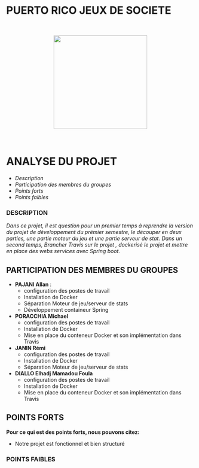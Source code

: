 # <H1>PUERTO RICO JEUX DE SOCIETE</H1>

<br/><p align="center"><img src="https://cf.geekdo-images.com/itemrep/img/ERdhn-fY5ScWqU1wdYDzEP9LzvM=/fit-in/246x300/pic158548.jpg" width="250" /></p><br/>
# <H1>ANALYSE DU PROJET</H1>
- *Description*
- *Participation des membres du groupes*
- *Points forts*
- *Points faibles*

### DESCRIPTION
 *Dans ce projet, il est question pour un premier temps à reprendre la version du projet de développement du prémier semestre, le découper en deux parties, une partie moteur du jeu et une partie serveur de stat. Dans un second temps, Brancher Travis sur le projet , dockerisé le projet et mettre en place des webs services avec Spring boot.*
  
## PARTICIPATION DES MEMBRES DU GROUPES

  + <strong>PAJANI Allan </strong> : 
     - configuration  des postes de travail</br>
     - Installation de Docker</br>
     - Séparation Moteur de jeu/serveur de stats</br>
     - Développement containeur Spring</br>
  + <strong>PORACCHIA Michael</strong></br>
     - configuration  des postes de travail</br>
     - Installation de Docker</br>
     - Mise en place du conteneur Docker et son implémentation dans Travis</br>
  + <strong>JANIN Rémi</strong></br>
     - configuration  des postes de travail</br>
     - Installation de Docker</br>
     - Séparation Moteur de jeu/serveur de stats</br>
  + <strong> DIALLO Elhadj Mamadou Foula </strong></br>
     - configuration des postes de travail </br>
     - Installation de Docker </br>
     - Mise en place du conteneur Docker et son implémentation dans Travis </br>

## POINTS FORTS 
   <strong>Pour ce qui est des points forts, nous pouvons citez:</strong> 
   - Notre projet est fonctionnel et bien structuré
 

### POINTS FAIBLES



